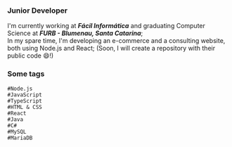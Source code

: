 ### Junior Developer

I'm currently working at <b><i>Fácil Informática</i></b> and graduating Computer Science at <b><i>FURB - Blumenau, Santa Catarina</i></b>; <br>
In my spare time, I'm developing an e-commerce and a consulting website, both using Node.js and React; (Soon, I will create a repository with their public code :smile:!)

### Some tags

	#Node.js
	#JavaScript
	#TypeScript
	#HTML & CSS
	#React
	#Java
	#C#
	#MySQL
	#MariaDB
